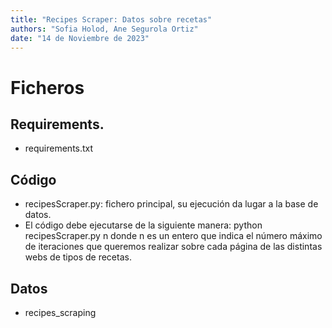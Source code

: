 ```yaml
---
title: "Recipes Scraper: Datos sobre recetas"
authors: "Sofia Holod, Ane Segurola Ortiz"
date: "14 de Noviembre de 2023"
---
```


# Ficheros

## Requirements.

* requirements.txt 

## Código

* recipesScraper.py: fichero principal, su ejecución da lugar a la base de datos.
* El código debe ejecutarse de la siguiente manera:
  python recipesScraper.py n
  donde n es un entero que indica el número máximo de iteraciones que queremos realizar sobre cada página de las distintas webs de tipos de recetas.

## Datos

* recipes_scraping
